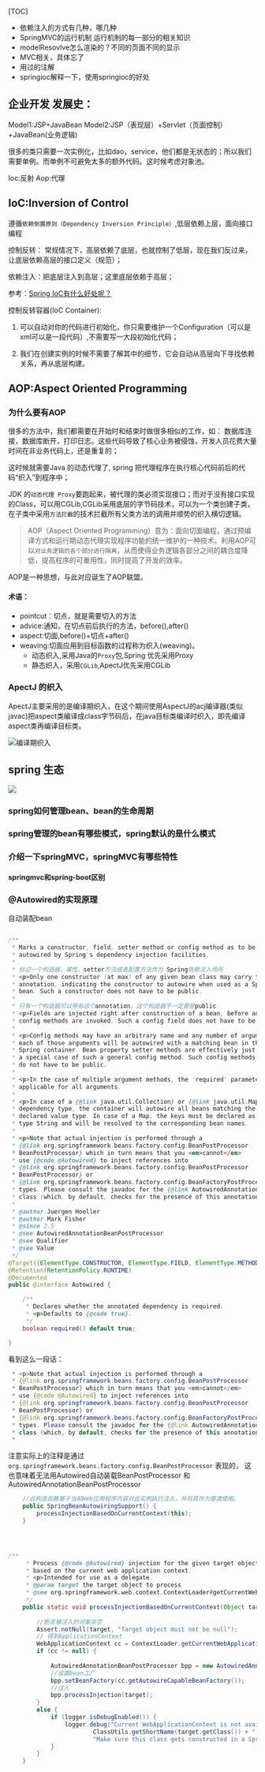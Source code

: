 
[TOC]

- 依赖注入的方式有几种，哪几种
- SpringMVC的运行机制 运行机制的每一部分的相关知识
- modelResovlve怎么渲染的？不同的页面不同的显示
- MVC相关，具体忘了
- 用过的注解
- springioc解释一下，使用springioc的好处


## 企业开发 发展史：


Model1:JSP+JavaBean
Model2:JSP（表现层）+Servlet（页面控制）+JavaBean(业务逻辑)

很多的类只需要一次实例化，比如dao，service，他们都是无状态的；所以我们需要单例。而单例不可避免太多的额外代码。这时候考虑对象池。



Ioc:反射
Aop:代理




## IoC:Inversion of Control

遵循`依赖倒置原则（Dependency Inversion Principle）`,低层依赖上层，面向接口编程

控制反转： 常规情况下，高层依赖了底层，也就控制了低层，现在我们反过来，让底层依赖高层的接口定义（规范）；

依赖注入：把底层注入到高层；这里底层依赖于高层；


参考：[Spring IoC有什么好处呢？](https://www.zhihu.com/search?q=spring&type=content)



控制反转容器(IoC Container):
1. 可以自动对你的代码进行初始化，你只需要维护一个Configuration（可以是xml可以是一段代码）,不需要写一大段初始化代码；

2. 我们在创建实例的时候不需要了解其中的细节，它会自动从高层向下寻找依赖关系，再从底层构建。



## AOP:Aspect Oriented Programming


### 为什么要有AOP

很多的方法中，我们都需要在开始时和结束时做很多相似的工作，如： 数据库连接，数据库断开，打印日志。这些代码导致了核心业务被侵蚀，开发人员花费大量时间在非业务代码上，还是重复的；


这时候就需要Java 的动态代理了, spring 把代理程序在执行核心代码前后的代码“织入”到程序中；

JDK 的`动态代理 Proxy`要跑起来，被代理的类必须实现接口；而对于没有接口实现的Class，可以用CGLib,CGLib采用底层的字节码技术，可以为一个类创建子类，在子类中采用`方法拦截`的技术拦截所有父类方法的调用并顺势的织入横切逻辑。

> AOP（Aspect Oriented Programming）意为：面向切面编程，通过预编译方式和运行期动态代理实现程序功能的统一维护的一种技术。利用AOP可以`对业务逻辑的各个部分进行隔离`，从而使得业务逻辑各部分之间的耦合度降低，提高程序的可重用性，同时提高了开发的效率。


AOP是一种思想，与此对应诞生了AOP联盟。


#### 术语：
+ pointcut：切点，就是需要切入的方法
+ advice:通知，在切点前后执行的方法，before(),after()
+ aspect:切面,before()+切点+after()
+ weaving:切面应用到目标函数的过程称为织入(weaving)。
	+ 动态织入,采用Java的`Proxy`包,Spring 优先采用Proxy
	+ 静态织入，采用`CGLib`,ApectJ优先采用CGLib


### ApectJ 的织入

ApectJ主要采用的是编译期织入，在这个期间使用AspectJ的acj编译器(类似javac)把aspect类编译成class字节码后，在java目标类编译时织入，即先编译aspect类再编译目标类。

![编译期织入](.images/spring/2019-03-03-19-52-24.png)


## spring 生态
![](.images/spring/2019-03-03-19-37-30.png)



### spring如何管理bean、bean的生命周期


### spring管理的bean有哪些模式，spring默认的是什么模式


### 介绍一下springMVC，springMVC有哪些特性


#### springmvc和spring-boot区别


###  @Autowired的实现原理

自动装配bean



```java

/**
 * Marks a constructor, field, setter method or config method as to be
 * autowired by Spring's dependency injection facilities.
 * 
 * 标记一个构造器，属性，setter方法或者配置方法作为 Spring依赖注入场所
 * <p>Only one constructor (at max) of any given bean class may carry this
 * annotation, indicating the constructor to autowire when used as a Spring
 * bean. Such a constructor does not have to be public.
 *
 * 只有一个构造器可以带有这个annotation，这个构造器不一定要是public
 * <p>Fields are injected right after construction of a bean, before any
 * config methods are invoked. Such a config field does not have to be public.
 * 
 * <p>Config methods may have an arbitrary name and any number of arguments;
 * each of those arguments will be autowired with a matching bean in the
 * Spring container. Bean property setter methods are effectively just
 * a special case of such a general config method. Such config methods
 * do not have to be public.
 *
 * <p>In the case of multiple argument methods, the 'required' parameter is
 * applicable for all arguments.
 *
 * <p>In case of a {@link java.util.Collection} or {@link java.util.Map}
 * dependency type, the container will autowire all beans matching the
 * declared value type. In case of a Map, the keys must be declared as
 * type String and will be resolved to the corresponding bean names.
 *
 * <p>Note that actual injection is performed through a
 * {@link org.springframework.beans.factory.config.BeanPostProcessor
 * BeanPostProcessor} which in turn means that you <em>cannot</em>
 * use {@code @Autowired} to inject references into
 * {@link org.springframework.beans.factory.config.BeanPostProcessor
 * BeanPostProcessor} or
 * {@link org.springframework.beans.factory.config.BeanFactoryPostProcessor BeanFactoryPostProcessor}
 * types. Please consult the javadoc for the {@link AutowiredAnnotationBeanPostProcessor}
 * class (which, by default, checks for the presence of this annotation).
 * 
 * @author Juergen Hoeller
 * @author Mark Fisher
 * @since 2.5
 * @see AutowiredAnnotationBeanPostProcessor
 * @see Qualifier
 * @see Value
 */
@Target({ElementType.CONSTRUCTOR, ElementType.FIELD, ElementType.METHOD, ElementType.ANNOTATION_TYPE})
@Retention(RetentionPolicy.RUNTIME)
@Documented
public @interface Autowired {

	/**
	 * Declares whether the annotated dependency is required.
	 * <p>Defaults to {@code true}.
	 */
	boolean required() default true;

}

```


看到这么一段话：

```java
 * <p>Note that actual injection is performed through a
 * {@link org.springframework.beans.factory.config.BeanPostProcessor
 * BeanPostProcessor} which in turn means that you <em>cannot</em>
 * use {@code @Autowired} to inject references into
 * {@link org.springframework.beans.factory.config.BeanPostProcessor
 * BeanPostProcessor} or
 * {@link org.springframework.beans.factory.config.BeanFactoryPostProcessor BeanFactoryPostProcessor}
 * types. Please consult the javadoc for the {@link AutowiredAnnotationBeanPostProcessor}
 * class (which, by default, checks for the presence of this annotation).
 * 

 ```

注意实际上的注释是通过` org.springframework.beans.factory.config.BeanPostProcessor` 表现的，
这也意味着无法用Autowired自动装载BeanPostProcessor 和 AutowiredAnnotationBeanPostProcessor






```java
	//此构造函数基于当前Web应用程序内容对此实例执行注入，并将其作为基类使用。
	public SpringBeanAutowiringSupport() {
		processInjectionBasedOnCurrentContext(this);
	}




/**
	 * Process {@code @Autowired} injection for the given target object,
	 * based on the current web application context.
	 * <p>Intended for use as a delegate.
	 * @param target the target object to process
	 * @see org.springframework.web.context.ContextLoader#getCurrentWebApplicationContext()
	 */
	public static void processInjectionBasedOnCurrentContext(Object target) {
		
		//断言被注入的对象非空
		Assert.notNull(target, "Target object must not be null");
		// 得到ApplicationContext
		WebApplicationContext cc = ContextLoader.getCurrentWebApplicationContext();
		if (cc != null) {
			
			AutowiredAnnotationBeanPostProcessor bpp = new AutowiredAnnotationBeanPostProcessor();
			//设置bean工厂
			bpp.setBeanFactory(cc.getAutowireCapableBeanFactory());
			//注入
			bpp.processInjection(target);
		}
		else {
			if (logger.isDebugEnabled()) {
				logger.debug("Current WebApplicationContext is not available for processing of " +
						ClassUtils.getShortName(target.getClass()) + ": " +
						"Make sure this class gets constructed in a Spring web application. Proceeding without injection.");
			}
		}
	}




```


